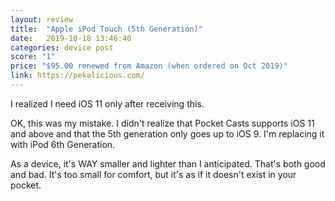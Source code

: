 ```yaml
---
layout: review
title:  "Apple iPod Touch (5th Generation)"
date:   2019-10-18 13:46:40
categories: device post
score: "1"
price: "$95.00 renewed from Amazon (when ordered on Oct 2019)"
link: https://pekalicious.com/
---
```

I realized I need iOS 11 only after receiving this.

OK, this was my mistake. I didn't realize that Pocket Casts supports iOS 11 and above and that the 5th generation only goes up to iOS 9. I'm replacing it with iPod 6th Generation.

As a device, it's WAY smaller and lighter than I anticipated. That's both good and bad. It's too small for comfort, but it's as if it doesn't exist in your pocket.